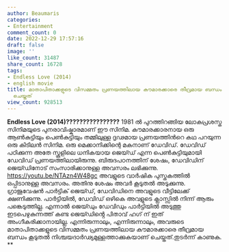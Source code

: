 ```yaml
---
author: Beaumaris
categories:
- Entertainment
comment_count: 0
date: 2022-12-29 17:57:16
draft: false
image: ''
like_count: 31487
share_count: 16728
tags:
- Endless Love (2014)
- english movie
title: മാതാപിതാക്കളുടെ വിസമ്മതം പ്രണയത്തിലായ കൗമാരക്കാരെ തീവ്രമായ ബന്ധം കൂടുതൽ നിശ്ചയദാർഢ്യമുള്ളത്താക്കുകയാണ്
  ചെയ്തത്
view_count: 928513
---
```


**Endless Love (2014)????????????????** 1981 ൽ പുറത്തിറങ്ങിയ ലോകപ്രശസ്ത സിനിമയുടെ പുനരാവിഷ്കാരമാണ് ഈ സിനിമ. കൗമാരക്കാരനായ ഒരു ആൺകുട്ടിയും പെൺകുട്ടിയും തമ്മിലുള്ള ദൃഢമായ പ്രണയത്തിൻറെ കഥ പറയുന്ന ഒരു കിടിലൻ സിനിമ. ഒരു മെക്കാനിക്കിന്റെ മകനാണ് ഡേവിഡ്. ഡേവിഡ് പഠിക്കുന്ന അതേ സ്കൂളിലെ ധനികയായ ജെയ്ഡ് എന്ന പെൺകുട്ടിയുമായി ഡേവിഡ് പ്രണയത്തിലായിരുന്നു. ബിരുദപഠനത്തിന് ശേഷം, ഡേവിഡിന് ജെയ്ഡിനോട് സംസാരിക്കാനുള്ള അവസരം ലഭിക്കുന്നു. https://youtu.be/NTAzn4W48gc അവളുടെ വാർഷിക പുസ്തകത്തിൽ ഒപ്പിടാനുള്ള അവസരം. അതിനു ശേഷം അവർ കൂടുതൽ അടുക്കുന്നു. ഗ്രാജുവേഷൻ പാർട്ടിക് ജെയ്ഡ്, ഡേവിഡിനെ അവളുടെ വീട്ടിലേക്ക് ക്ഷണിക്കുന്നു. പാർട്ടിയിൽ, ഡേവിഡ് ഒഴികെ അവളുടെ ക്ലാസ്സിൽ നിന്ന് ആരും പങ്കെടുത്തില്ല. എന്നാൽ ജെയ്ഡും ഡേവിഡും പാർട്ടിയിൽ അടുത്തു ഇടപെഴുകുന്നത്ത് കണ്ട ജെയ്ഡിൻ്റെ പിതാവ് ഹഗ് ന് ഇത് അംഗീകരിക്കാനായില്ല. എന്നിരുന്നാലും, എന്നിരുന്നാലും, അവരുടെ മാതാപിതാക്കളുടെ വിസമ്മതം പ്രണയത്തിലായ കൗമാരക്കാരെ തീവ്രമായ ബന്ധം കൂടുതൽ നിശ്ചയദാർഢ്യമുള്ളത്താക്കുകയാണ് ചെയ്തത്.തുടർന്ന് കാണുക. **